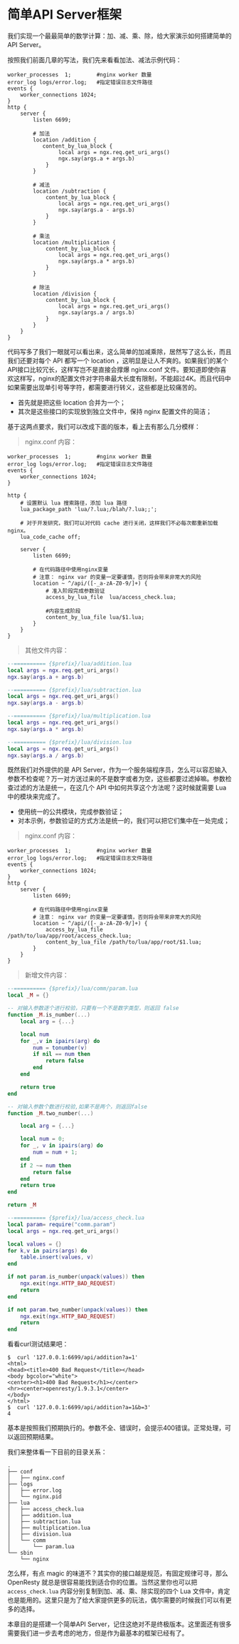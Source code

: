 # 简单API Server框架

我们实现一个最最简单的数学计算：加、减、乘、除，给大家演示如何搭建简单的 API Server。

按照我们前面几章的写法，我们先来看看加法、减法示例代码：

```nginx
worker_processes  1;        #nginx worker 数量
error_log logs/error.log;   #指定错误日志文件路径
events {
    worker_connections 1024;
}
http {
    server {
        listen 6699;

        # 加法
        location /addition {
           content_by_lua_block {
                local args = ngx.req.get_uri_args()
                ngx.say(args.a + args.b)
            }
        }

        # 减法
        location /subtraction {
            content_by_lua_block {
                local args = ngx.req.get_uri_args()
                ngx.say(args.a - args.b)
            }
        }

        # 乘法
        location /multiplication {
            content_by_lua_block {
                local args = ngx.req.get_uri_args()
                ngx.say(args.a * args.b)
            }
        }

        # 除法
        location /division {
            content_by_lua_block {
                local args = ngx.req.get_uri_args()
                ngx.say(args.a / args.b)
            }
        }
    }
}
```

代码写多了我们一眼就可以看出来，这么简单的加减乘除，居然写了这么长，而且我们还要对每个 API 都写一个 location ，这明显是让人不爽的。如果我们的某个API接口比较冗长，这样写岂不是直接会撑爆 nginx.conf 文件。要知道即使你喜欢这样写，nginx的配置文件对字符串最大长度有限制，不能超过4K。而且代码中如果需要出现单引号等字符，都需要进行转义，这些都是比较痛苦的。

* 首先就是把这些 location 合并为一个；
* 其次是这些接口的实现放到独立文件中，保持 nginx 配置文件的简洁；

基于这两点要求，我们可以改成下面的版本，看上去有那么几分模样：

> nginx.conf 内容：

```nginx
worker_processes  1;        #nginx worker 数量
error_log logs/error.log;   #指定错误日志文件路径
events {
    worker_connections 1024;
}

http {
    # 设置默认 lua 搜索路径，添加 lua 路径
    lua_package_path 'lua/?.lua;/blah/?.lua;;';

    # 对于开发研究，我们可以对代码 cache 进行关闭，这样我们不必每次都重新加载 nginx。
    lua_code_cache off;

    server {
        listen 6699;

        # 在代码路径中使用nginx变量
        # 注意： nginx var 的变量一定要谨慎，否则将会带来非常大的风险
        location ~ ^/api/([-_a-zA-Z0-9/]+) {
            # 准入阶段完成参数验证
            access_by_lua_file  lua/access_check.lua;

            #内容生成阶段
            content_by_lua_file lua/$1.lua;
        }
    }
}
```
> 其他文件内容：

```lua
--========== {$prefix}/lua/addition.lua
local args = ngx.req.get_uri_args()
ngx.say(args.a + args.b)

--========== {$prefix}/lua/subtraction.lua
local args = ngx.req.get_uri_args()
ngx.say(args.a - args.b)

--========== {$prefix}/lua/multiplication.lua
local args = ngx.req.get_uri_args()
ngx.say(args.a * args.b)

--========== {$prefix}/lua/division.lua
local args = ngx.req.get_uri_args()
ngx.say(args.a / args.b)
```

既然我们对外提供的是 API Server，作为一个服务端程序员，怎么可以容忍输入参数不检查呢？万一对方送过来的不是数字或者为空，这些都要过滤掉嘛。参数检查过滤的方法是统一，在这几个 API 中如何共享这个方法呢？这时候就需要 Lua 中的模块来完成了。

* 使用统一的公共模块，完成参数验证；
* 对本示例，参数验证的方式方法是统一的，我们可以把它们集中在一处完成；

> nginx.conf 内容：

```nginx
worker_processes  1;        #nginx worker 数量
error_log logs/error.log;   #指定错误日志文件路径
events {
    worker_connections 1024;
}
http {
    server {
        listen 6699;

        # 在代码路径中使用nginx变量
        # 注意： nginx var 的变量一定要谨慎，否则将会带来非常大的风险
        location ~ ^/api/([-_a-zA-Z0-9/]+) {
            access_by_lua_file  /path/to/lua/app/root/access_check.lua;
            content_by_lua_file /path/to/lua/app/root/$1.lua;
        }
    }
}
```

> 新增文件内容：

```lua
--========== {$prefix}/lua/comm/param.lua
local _M = {}

-- 对输入参数逐个进行校验，只要有一个不是数字类型，则返回 false
function _M.is_number(...)
    local arg = {...}

    local num
    for _,v in ipairs(arg) do
        num = tonumber(v)
        if nil == num then
            return false
        end
    end

    return true
end

-- 对输入参数个数进行校验,如果不是两个，则返回false
function _M.two_number(...)

    local arg = {...}

    local num = 0;
    for _, v in ipairs(arg) do 
        num = num + 1;
    end
    if 2 ~= num then 
        return false
    end
    return true
end

return _M

--========== {$prefix}/lua/access_check.lua
local param= require("comm.param")
local args = ngx.req.get_uri_args()

local values = {}
for k,v in pairs(args) do
    table.insert(values, v)
end

if not param.is_number(unpack(values)) then
    ngx.exit(ngx.HTTP_BAD_REQUEST)
    return
end

if not param.two_number(unpack(values)) then 
    ngx.exit(ngx.HTTP_BAD_REQUEST)
    return
end
```

看看curl测试结果吧：

```shell
$  curl '127.0.0.1:6699/api/addition?a=1'
<html>
<head><title>400 Bad Request</title></head>
<body bgcolor="white">
<center><h1>400 Bad Request</h1></center>
<hr><center>openresty/1.9.3.1</center>
</body>
</html>
$  curl '127.0.0.1:6699/api/addition?a=1&b=3'
4
```

基本是按照我们预期执行的。参数不全、错误时，会提示400错误。正常处理，可以返回预期结果。

我们来整体看一下目前的目录关系：

```
.
├── conf
│   ├── nginx.conf
├── logs
│   ├── error.log
│   └── nginx.pid
├── lua
│   ├── access_check.lua
│   ├── addition.lua
│   ├── subtraction.lua
│   ├── multiplication.lua
│   ├── division.lua
│   └── comm
│       └── param.lua
└── sbin
    └── nginx
```

怎么样，有点 magic 的味道不？其实你的接口越是规范，有固定规律可寻，那么 OpenResty 就总是很容易能找到适合你的位置。当然这里你也可以把 `access_check.lua` 内容分别复制到加、减、乘、除实现的四个 Lua 文件中，肯定也是能用的。这里只是为了给大家提供更多的玩法，偶尔需要的时候我们可以有更多的选择。

本章目的是搭建一个简单API Server，记住这绝对不是终极版本。这里面还有很多需要我们进一步去考虑的地方，但是作为最基本的框架已经有了。
